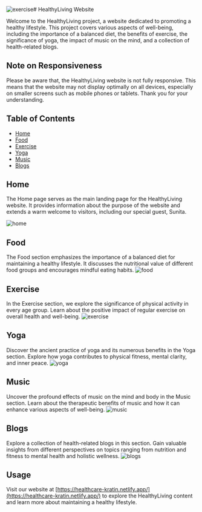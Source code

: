 ![exercise](https://github.com/vedant185raut/Healthcare-Kratin/assets/105361526/ce879e86-e3cd-4827-aaab-8461537ae335)# HealthyLiving Website

Welcome to the HealthyLiving project, a website dedicated to promoting a healthy lifestyle. This project covers various aspects of well-being, including the importance of a balanced diet, the benefits of exercise, the significance of yoga, the impact of music on the mind, and a collection of health-related blogs.

## Note on Responsiveness

Please be aware that, the HealthyLiving website is not fully responsive. This means that the website may not display optimally on all devices, especially on smaller screens such as mobile phones or tablets. Thank you for your understanding.

## Table of Contents

- [Home](#home)
- [Food](#food)
- [Exercise](#exercise)
- [Yoga](#yoga)
- [Music](#music)
- [Blogs](#blogs)

## Home

The Home page serves as the main landing page for the HealthyLiving website. It provides information about the purpose of the website and extends a warm welcome to visitors, including our special guest, Sunita.

![home](https://github.com/vedant185raut/Healthcare-Kratin/assets/105361526/1f0b0b98-fc17-4dd6-813f-7c5dc454489d)

## Food

The Food section emphasizes the importance of a balanced diet for maintaining a healthy lifestyle. It discusses the nutritional value of different food groups and encourages mindful eating habits.
![food](https://github.com/vedant185raut/Healthcare-Kratin/assets/105361526/8b0bcd35-4670-4a33-9716-bbcf0ce1c986)

## Exercise

In the Exercise section, we explore the significance of physical activity in every age group. Learn about the positive impact of regular exercise on overall health and well-being.
![exercise](https://github.com/vedant185raut/Healthcare-Kratin/assets/105361526/7811cef6-e15e-4c11-8215-18dff79b3c25)

## Yoga

Discover the ancient practice of yoga and its numerous benefits in the Yoga section. Explore how yoga contributes to physical fitness, mental clarity, and inner peace.
![yoga](https://github.com/vedant185raut/Healthcare-Kratin/assets/105361526/3951c5c2-957d-4693-8be6-781773ca7b04)

## Music

Uncover the profound effects of music on the mind and body in the Music section. Learn about the therapeutic benefits of music and how it can enhance various aspects of well-being.
![music](https://github.com/vedant185raut/Healthcare-Kratin/assets/105361526/20024f7e-7e52-46be-af8f-963fa9caa258)

## Blogs

Explore a collection of health-related blogs in this section. Gain valuable insights from different perspectives on topics ranging from nutrition and fitness to mental health and holistic wellness.
![blogs](https://github.com/vedant185raut/Healthcare-Kratin/assets/105361526/0524acb5-afc8-46ee-86b4-90fe6f60b0e6)

## Usage

Visit our website at [https://healthcare-kratin.netlify.app/](https://healthcare-kratin.netlify.app/) to explore the HealthyLiving content and learn more about maintaining a healthy lifestyle.


